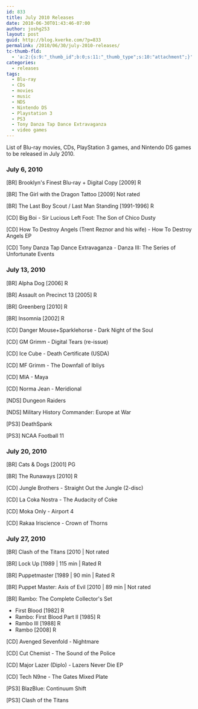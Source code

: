 ```yaml
---
id: 833
title: July 2010 Releases
date: 2010-06-30T01:43:46-07:00
author: joshg253
layout: post
guid: http://blog.kverke.com/?p=833
permalink: /2010/06/30/july-2010-releases/
tc-thumb-fld:
  - 'a:2:{s:9:"_thumb_id";b:0;s:11:"_thumb_type";s:10:"attachment";}'
categories:
  - releases
tags:
  - Blu-ray
  - CDs
  - movies
  - music
  - NDS
  - Nintendo DS
  - Playstation 3
  - PS3
  - Tony Danza Tap Dance Extravaganza
  - video games
---
```

List of Blu-ray movies, CDs, PlayStation 3 games, and Nintendo DS games to be released in July 2010.

<!--more-->

<h3>July 6, 2010</h3>

[BR] Brooklyn&#039;s Finest Blu-ray + Digital Copy [2009] R

[BR] The Girl with the Dragon Tattoo [2009] Not rated

[BR] The Last Boy Scout / Last Man Standing [1991-1996] R

[CD] Big Boi - Sir Lucious Left Foot: The Son of Chico Dusty

[CD] How To Destroy Angels (Trent Reznor and his wife) - How To Destroy Angels EP

[CD] Tony Danza Tap Dance Extravaganza - Danza III: The Series of Unfortunate Events

<h3>July 13, 2010</h3>

[BR] Alpha Dog [2006] R

[BR] Assault on Precinct 13 [2005] R

[BR] Greenberg [2010] R

[BR] Insomnia [2002] R

[CD] Danger Mouse+Sparklehorse - Dark Night of the Soul

[CD] GM Grimm - Digital Tears (re-issue)

[CD] Ice Cube - Death Certificate (USDA)

[CD] MF Grimm - The Downfall of Ibliys

[CD] MIA - Maya

[CD] Norma Jean - Meridional

[NDS] Dungeon Raiders

[NDS] Military History Commander: Europe at War

[PS3] DeathSpank

[PS3] NCAA Football 11

<h3>July 20, 2010</h3>

[BR] Cats &amp; Dogs [2001] PG

[BR] The Runaways [2010] R

[CD] Jungle Brothers - Straight Out the Jungle (2-disc)

[CD] La Coka Nostra - The Audacity of Coke

[CD] Moka Only - Airport 4

[CD] Rakaa Iriscience - Crown of Thorns

<h3>July 27, 2010</h3>

[BR] Clash of the Titans [2010 | Not rated

[BR] Lock Up [1989 | 115 min | Rated R

[BR] Puppetmaster [1989 | 90 min | Rated R

[BR] Puppet Master: Axis of Evil [2010 | 89 min | Not rated

[BR] Rambo: The Complete Collector&#039;s Set

<ul>
    <li>First Blood [1982] R</li>
    <li>Rambo: First Blood Part II [1985] R</li>
    <li>Rambo III [1988] R</li>
    <li>Rambo [2008] R</li>
</ul>

[CD] Avenged Sevenfold - Nightmare

[CD] Cut Chemist - The Sound of the Police

[CD] Major Lazer (Diplo) - Lazers Never Die EP

[CD] Tech N9ne - The Gates Mixed Plate

[PS3] BlazBlue: Continuum Shift

[PS3] Clash of the Titans